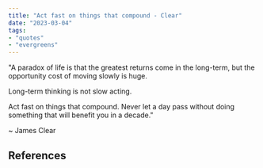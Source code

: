 ```yaml
---
title: "Act fast on things that compound - Clear"
date: "2023-03-04"
tags:
- "quotes"
- "evergreens"
---
```


"A paradox of life is that the greatest returns come in the long-term, but the opportunity cost of moving slowly is huge.

Long-term thinking is not slow acting.

Act fast on things that compound. Never let a day pass without doing something that will benefit you in a decade."

~ James Clear

## References